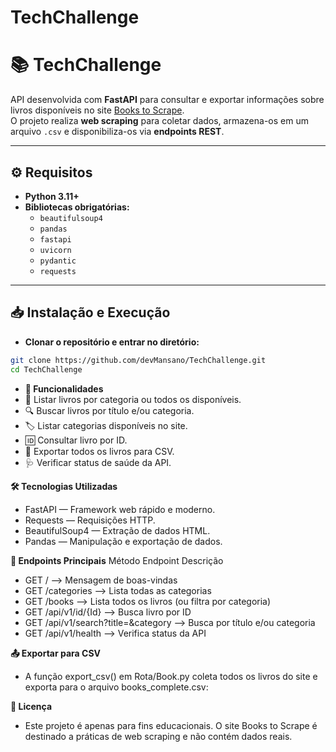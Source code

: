 # TechChallenge
# 📚 TechChallenge

API desenvolvida com **FastAPI** para consultar e exportar informações sobre livros disponíveis no site [Books to Scrape](http://books.toscrape.com/).  
O projeto realiza **web scraping** para coletar dados, armazena-os em um arquivo `.csv` e disponibiliza-os via **endpoints REST**.

---

## ⚙️ Requisitos

- **Python 3.11+**
- **Bibliotecas obrigatórias:**
  - `beautifulsoup4`
  - `pandas`
  - `fastapi`
  - `uvicorn`
  - `pydantic`
  - `requests`

---

## 📥 Instalação e Execução

- **Clonar o repositório e entrar no diretório:**
```bash
git clone https://github.com/devMansano/TechChallenge.git
cd TechChallenge

```


- **🚀 Funcionalidades**
- 📖 Listar livros por categoria ou todos os disponíveis.
- 🔍 Buscar livros por título e/ou categoria.
- 🏷️ Listar categorias disponíveis no site.
- 🆔 Consultar livro por ID.
- 💾 Exportar todos os livros para CSV.
- 🩺 Verificar status de saúde da API.


**🛠️ Tecnologias Utilizadas**
- FastAPI — Framework web rápido e moderno.
- Requests — Requisições HTTP.
- BeautifulSoup4 — Extração de dados HTML.
- Pandas — Manipulação e exportação de dados.


**📌 Endpoints Principais**
Método	Endpoint	Descrição

- GET	/	--> Mensagem de boas-vindas
- GET	/categories	--> Lista todas as categorias
- GET	/books -->	Lista todos os livros (ou filtra por categoria)
- GET	/api/v1/id/{Id} -->	Busca livro por ID
- GET	/api/v1/search?title=&category -->	Busca por título e/ou categoria
- GET	/api/v1/health -->	Verifica status da API


**📤 Exportar para CSV**
- A função export_csv() em Rota/Book.py coleta todos os livros do site e exporta para o arquivo books_complete.csv:


**📄 Licença**
- Este projeto é apenas para fins educacionais.
O site Books to Scrape é destinado a práticas de web scraping e não contém dados reais.
